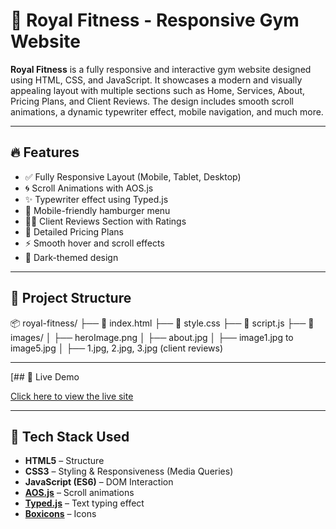 # 💪 Royal Fitness - Responsive Gym Website

**Royal Fitness** is a fully responsive and interactive gym website designed using HTML, CSS, and JavaScript. It showcases a modern and visually appealing layout with multiple sections such as Home, Services, About, Pricing Plans, and Client Reviews. The design includes smooth scroll animations, a dynamic typewriter effect, mobile navigation, and much more.

---

## 🔥 Features

- ✅ Fully Responsive Layout (Mobile, Tablet, Desktop)
- 🌀 Scroll Animations with AOS.js
- ✨ Typewriter effect using Typed.js
- 📱 Mobile-friendly hamburger menu
- 🧍‍♂️ Client Reviews Section with Ratings
- 💼 Detailed Pricing Plans
- ⚡ Smooth hover and scroll effects
- 🌙 Dark-themed design

---

## 📁 Project Structure

📦 royal-fitness/
├── 📄 index.html
├── 📄 style.css
├── 📄 script.js
├── 📁 images/
│ ├── heroImage.png
│ ├── about.jpg
│ ├── image1.jpg to image5.jpg
│ ├── 1.jpg, 2.jpg, 3.jpg (client reviews)


---

[## 🚀 Live Demo

[Click here to view the live site](https://maneesh004-code.github.io/gym-responsive-website/
)


---

## 🧰 Tech Stack Used

- **HTML5** – Structure
- **CSS3** – Styling & Responsiveness (Media Queries)
- **JavaScript (ES6)** – DOM Interaction
- **[AOS.js](https://michalsnik.github.io/aos/)** – Scroll animations
- **[Typed.js](https://github.com/mattboldt/typed.js/)** – Text typing effect
- **[Boxicons](https://boxicons.com/)** – Icons



